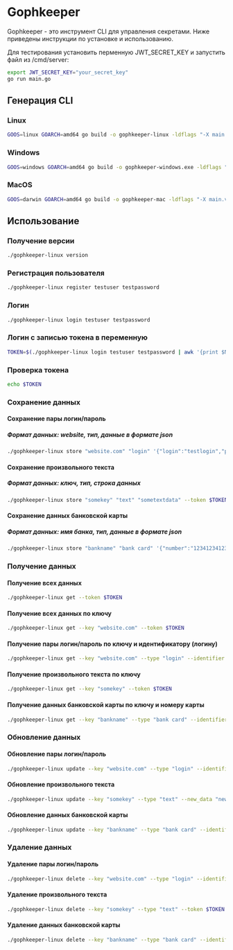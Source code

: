 
# Gophkeeper

Gophkeeper - это инструмент CLI для управления секретами. Ниже приведены инструкции по установке и использованию.

Для тестирования установить перменную JWT_SECRET_KEY и запустить файл из /cmd/server:
```sh
export JWT_SECRET_KEY="your_secret_key"
go run main.go
```

## Генерация CLI

### Linux
```sh
GOOS=linux GOARCH=amd64 go build -o gophkeeper-linux -ldflags "-X main.version=1.0.0 -X 'main.buildDate=$(date)'"
```

### Windows
```sh
GOOS=windows GOARCH=amd64 go build -o gophkeeper-windows.exe -ldflags "-X main.version=1.0.0 -X 'main.buildDate=$(date)'"
```

### MacOS
```sh
GOOS=darwin GOARCH=amd64 go build -o gophkeeper-mac -ldflags "-X main.version=1.0.0 -X 'main.buildDate=$(date)'"
```

## Использование

### Получение версии
```sh
./gophkeeper-linux version
```

### Регистрация пользователя
```sh
./gophkeeper-linux register testuser testpassword
```

### Логин
```sh
./gophkeeper-linux login testuser testpassword
```

### Логин с записью токена в переменную
```sh
TOKEN=$(./gophkeeper-linux login testuser testpassword | awk '{print $NF}')
```

### Проверка токена
```sh
echo $TOKEN
```

### Сохранение данных

#### Сохранение пары логин/пароль
##### Формат данных: website, тип, данные в формате json
```sh
./gophkeeper-linux store "website.com" "login" '{"login":"testlogin","password":"testpassword"}' --token $TOKEN
```

#### Сохранение произвольного текста
##### Формат данных: ключ, тип, строка данных
```sh
./gophkeeper-linux store "somekey" "text" "sometextdata" --token $TOKEN
```

#### Сохранение данных банковской карты
##### Формат данных: имя банка, тип, данные в формате json
```sh
./gophkeeper-linux store "bankname" "bank card" '{"number":"1234123412341234","date":"04-23","cvv":"032"}' --token $TOKEN
```

### Получение данных

#### Получение всех данных
```sh
./gophkeeper-linux get --token $TOKEN
```

#### Получение всех данных по ключу
```sh
./gophkeeper-linux get --key "website.com" --token $TOKEN
```

#### Получение пары логин/пароль по ключу и идентификатору (логину)
```sh
./gophkeeper-linux get --key "website.com" --type "login" --identifier "testlogin" --token $TOKEN
```

#### Получение произвольного текста по ключу
```sh
./gophkeeper-linux get --key "somekey" --token $TOKEN
```

#### Получение данных банковской карты по ключу и номеру карты
```sh
./gophkeeper-linux get --key "bankname" --type "bank card" --identifier "1234123412341234" --token $TOKEN
```

### Обновление данных

#### Обновление пары логин/пароль
```sh
./gophkeeper-linux update --key "website.com" --type "login" --identifier "testlogin" --new_data '{"login":"testlogin","password":"newpassword"}' --token $TOKEN
```

#### Обновление произвольного текста
```sh
./gophkeeper-linux update --key "somekey" --type "text" --new_data "newtextdata" --token $TOKEN
```

#### Обновление данных банковской карты
```sh
./gophkeeper-linux update --key "bankname" --type "bank card" --identifier "1234123412341234" --new_data '{"number":"1234123412341234","date":"05-24","cvv":"123"}' --token $TOKEN
```

### Удаление данных

#### Удаление пары логин/пароль
```sh
./gophkeeper-linux delete --key "website.com" --type "login" --identifier "testlogin" --token $TOKEN
```

#### Удаление произвольного текста
```sh
./gophkeeper-linux delete --key "somekey" --type "text" --token $TOKEN
```

#### Удаление данных банковской карты
```sh
./gophkeeper-linux delete --key "bankname" --type "bank card" --identifier "1234123412341234" --token $TOKEN
```
